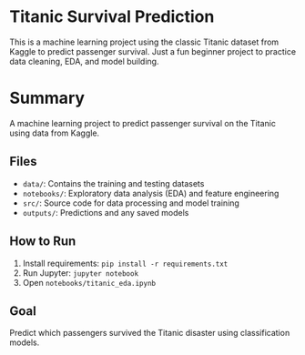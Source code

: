 # Titanic Survival Prediction
This is a machine learning project using the classic Titanic dataset from Kaggle to predict passenger survival. Just a fun beginner project to practice data cleaning, EDA, and model building.

# Summary

A machine learning project to predict passenger survival on the Titanic using data from Kaggle.

## Files

- `data/`: Contains the training and testing datasets
- `notebooks/`: Exploratory data analysis (EDA) and feature engineering
- `src/`: Source code for data processing and model training
- `outputs/`: Predictions and any saved models

## How to Run

1. Install requirements: `pip install -r requirements.txt`
2. Run Jupyter: `jupyter notebook`
3. Open `notebooks/titanic_eda.ipynb`

## Goal

Predict which passengers survived the Titanic disaster using classification models.
